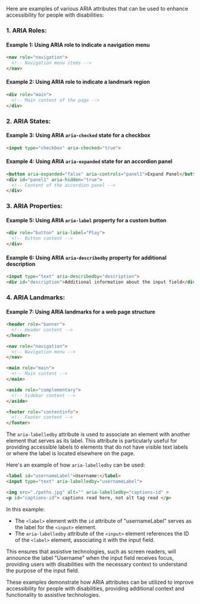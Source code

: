 Here are examples of various ARIA attributes that can be used to enhance accessibility for people with disabilities:

### 1. ARIA Roles:

#### Example 1: Using ARIA role to indicate a navigation menu
```html
<nav role="navigation">
  <!-- Navigation menu items -->
</nav>
```

#### Example 2: Using ARIA role to indicate a landmark region
```html
<div role="main">
  <!-- Main content of the page -->
</div>
```

### 2. ARIA States:

#### Example 3: Using ARIA `aria-checked` state for a checkbox
```html
<input type="checkbox" aria-checked="true">
```

#### Example 4: Using ARIA `aria-expanded` state for an accordion panel
```html
<button aria-expanded="false" aria-controls="panel1">Expand Panel</button>
<div id="panel1" aria-hidden="true">
  <!-- Content of the accordion panel -->
</div>
```

### 3. ARIA Properties:

#### Example 5: Using ARIA `aria-label` property for a custom button
```html
<div role="button" aria-label="Play">
  <!-- Button content -->
</div>
```

#### Example 6: Using ARIA `aria-describedby` property for additional description
```html
<input type="text" aria-describedby="description">
<div id="description">Additional information about the input field</div>
```

### 4. ARIA Landmarks:

#### Example 7: Using ARIA landmarks for a web page structure
```html
<header role="banner">
  <!-- Header content -->
</header>

<nav role="navigation">
  <!-- Navigation menu -->
</nav>

<main role="main">
  <!-- Main content -->
</main>

<aside role="complementary">
  <!-- Sidebar content -->
</aside>

<footer role="contentinfo">
  <!-- Footer content -->
</footer>
```

The `aria-labelledby` attribute is used to associate an element with another element that serves as its label. This attribute is particularly useful for providing accessible labels to elements that do not have visible text labels or where the label is located elsewhere on the page.

Here's an example of how `aria-labelledby` can be used:

```html
<label id="usernameLabel">Username:</label>
<input type="text" aria-labelledby="usernameLabel">
```

```html
<img src="./paths.jpg" alt="" aria-labelledby="captions-id" >
<p id="captions-id"> captions read here, not alt tag read </p>
```

In this example:
- The `<label>` element with the `id` attribute of "usernameLabel" serves as the label for the `<input>` element.
- The `aria-labelledby` attribute of the `<input>` element references the ID of the `<label>` element, associating it with the input field.

This ensures that assistive technologies, such as screen readers, will announce the label "Username" when the input field receives focus, providing users with disabilities with the necessary context to understand the purpose of the input field.

These examples demonstrate how ARIA attributes can be utilized to improve accessibility for people with disabilities, providing additional context and functionality to assistive technologies.
